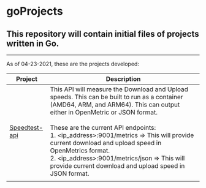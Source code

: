# goProjects
## This repository will contain initial files of projects written in Go.
---
As of 04-23-2021, these are the projects developed:

| Project | Description |
| --------------- | --------------- |
| [Speedtest-api](https://github.com/AceRodnel14/goProjects/tree/master/speedtest-api) | This API will measure the Download and Upload speeds. This can be built to run as a container (AMD64, ARM, and ARM64). This can output either in OpenMetric or JSON format. <br><br> These are the current API endpoints: <br> 1. <ip_address>:9001/metrics => This will provide current download and upload speed in OpenMetrics format. <br> 2. <ip_address>:9001/metrics/json => This will provide current download and upload speed in JSON format. |
|  | |